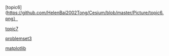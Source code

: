 [topic6](https://github.com/HelenBai2002Tong/Cesium/blob/master/Picture/topic6.png）

[topic7](https://github.com/HelenBai2002Tong/Cesium/blob/master/Picture/topic7.png)

[problemset3](https://github.com/HelenBai2002Tong/Cesium/blob/master/Projects%26Assignments/ps3_hangman.py)

[matplotlib](https://github.com/HelenBai2002Tong/Cesium/blob/master/Projects%26Assignments/sorting.py)
